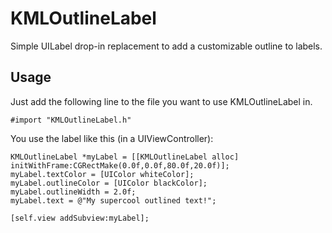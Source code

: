 KMLOutlineLabel
===============

Simple UILabel drop-in replacement to add a customizable outline to labels.

## Usage

Just add the following line to the file you want to use KMLOutlineLabel in.

```
#import "KMLOutlineLabel.h"
```

You use the label like this (in a UIViewController):

```
KMLOutlineLabel *myLabel = [[KMLOutlineLabel alloc] initWithFrame:CGRectMake(0.0f,0.0f,80.0f,20.0f)];
myLabel.textColor = [UIColor whiteColor];
myLabel.outlineColor = [UIColor blackColor];
myLabel.outlineWidth = 2.0f;
myLabel.text = @"My supercool outlined text!";

[self.view addSubview:myLabel];
```